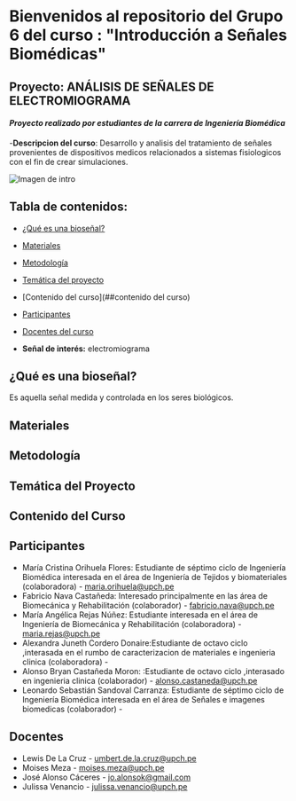 # Bienvenidos al repositorio del Grupo 6 del curso : "Introducción a Señales Biomédicas"
## Proyecto: ANÁLISIS DE SEÑALES DE ELECTROMIOGRAMA

#### *Proyecto realizado por estudiantes de la carrera de Ingeniería Biomédica*

-**Descripcion del curso**: Desarrollo y analisis del tratamiento de señales provenientes de dispositivos medicos relacionados a sistemas fisiologicos con el fin de crear simulaciones.

![Imagen de intro](https://encrypted-tbn0.gstatic.com/images?q=tbn:ANd9GcT6ya1d0H7YLeihci8A-LiSkSsiT-c08azerg&usqp=CAU)

## Tabla de contenidos:
* [¿Qué es una bioseñal?](https://github.com/MariaRejas/intro_E6/blob/main/README.md#qu%C3%A9-es-una-biose%C3%B1al)

* [Materiales](https://github.com/MariaRejas/intro_E6/blob/main/README.md#materiales)

* [Metodología](https://github.com/MariaRejas/intro_E6/blob/main/README.md#metodolog%C3%ADa)

* [Temática del proyecto](https://github.com/MariaRejas/intro_E6/blob/main/README.md#tem%C3%A1tica-del-proyecto)

* [Contenido del curso](##contenido del curso)

* [Participantes](https://github.com/MariaRejas/intro_E6/blob/main/README.md#participantes)
  
* [Docentes del curso](##docentes)
  
* **Señal de interés:** electromiograma 


## ¿Qué es una bioseñal?
Es aquella señal medida y controlada en los seres biológicos.

## Materiales

## Metodología

## Temática del Proyecto

## Contenido del Curso

## Participantes
  - María Cristina Orihuela Flores: Estudiante de séptimo ciclo de Ingeniería Biomédica interesada en el área de Ingeniería de Tejidos y biomateriales (colaboradora) - maria.orihuela@upch.pe
  - Fabricio Nava Castañeda: Interesado principalmente en las área de Biomecánica y Rehabilitación (colaborador) - fabricio.nava@upch.pe
  - María Angélica Rejas Núñez: Estudiante interesada en el área de Ingeniería de Biomecánica y Rehabilitación (colaboradora) - maria.rejas@upch.pe
  - Alexandra Juneth Cordero Donaire:Estudiante de octavo ciclo ,interasada en el rumbo de caracterizacion de materiales e ingenieria clinica (colaboradora) - 
  - Alonso Bryan Castañeda Moron: :Estudiante de octavo ciclo ,interasado en ingenieria clinica (colaborador) - alonso.castaneda@upch.pe
  - Leonardo Sebastián Sandoval Carranza: Estudiante de séptimo ciclo de Ingeniería Biomédica interesada en el área de Señales e imagenes biomedicas (colaborador) - 

## Docentes
  -  Lewis De La Cruz - umbert.de.la.cruz@upch.pe
  -  Moises Meza - moises.meza@upch.pe
  -  José Alonso Cáceres - jo.alonsok@gmail.com
  -  Julissa Venancio - julissa.venancio@upch.pe

```python
